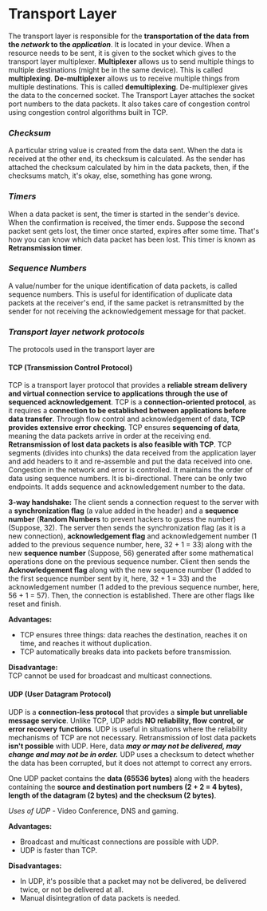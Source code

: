 # Transport Layer

The transport layer is responsible for the **transportation of the data from the&#x20;**_**network**_**&#x20;to the&#x20;**_**application**_. It is located in your device. When a resource needs to be sent, it is given to the socket which gives to the transport layer multiplexer. **Multiplexer** allows us to send multiple things to multiple destinations (might be in the same device). This is called **multiplexing**. **De-multiplexer** allows us to receive multiple things from multiple destinations. This is called **demultiplexing**. De-multiplexer gives the data to the concerned socket. The Transport Layer attaches the socket port numbers to the data packets. It also takes care of congestion control using congestion control algorithms built in TCP.

### _**Checksum**_

A particular string value is created from the data sent. When the data is received at the other end, its checksum is calculated. As the sender has attached the checksum calculated by him in the data packets, then, if the checksums match, it's okay, else, something has gone wrong.

### _**Timers**_

When a data packet is sent, the timer is started in the sender's device. When the confirmation is received, the timer ends. Suppose the second packet sent gets lost, the timer once started, expires after some time. That's how you can know which data packet has been lost. This timer is known as **Retransmission timer**.

### _**Sequence Numbers**_

A value/number for the unique identification of data packets, is called sequence numbers. This is useful for identification of duplicate data packets at the receiver's end, if the same packet is retransmitted by the sender for not receiving the acknowledgement message for that packet.

### _**Transport layer network protocols**_

The protocols used in the transport layer are

#### **TCP (Transmission Control Protocol)**

TCP is a transport layer protocol that provides a **reliable stream delivery and virtual connection service to applications through the use of sequenced acknowledgement**. TCP is a **connection-oriented protocol**, as it requires a **connection to be established between applications before data transfer**. Through flow control and acknowledgement of data, **TCP provides extensive error checking**. TCP ensures **sequencing of data**, meaning the data packets arrive in order at the receiving end. **Retransmission of lost data packets is also feasible with TCP**. TCP segments (divides into chunks) the data received from the application layer and add headers to it and re-assemble and put the data received into one. Congestion in the network and error is controlled. It maintains the order of data using sequence numbers. It is bi-directional. There can be only two endpoints. It adds sequence and acknowledgement number to the data.

**3-way handshake:** The client sends a connection request to the server with a **synchronization flag** (a value added in the header) and a **sequence number** (**Random Numbers** to prevent hackers to guess the number) (Suppose, 32). The server then sends the synchronization flag (as it is a new connection), **acknowledgement flag** and acknowledgement number (1 added to the previous sequence number, here, 32 + 1 = 33) along with the new **sequence number** (Suppose, 56) generated after some mathematical operations done on the previous sequence number. Client then sends the **Acknowledgement flag** along with the new sequence number (1 added to the first sequence number sent by it, here, 32 + 1 = 33) and the acknowledgement number (1 added to the previous sequence number, here, 56 + 1 = 57). Then, the connection is established. There are other flags like reset and finish.

**Advantages:**

* TCP ensures three things: data reaches the destination, reaches it on time, and reaches it without duplication.
* TCP automatically breaks data into packets before transmission.

**Disadvantage:**\
TCP cannot be used for broadcast and multicast connections.

#### **UDP (User Datagram Protocol)**

UDP is a **connection-less protocol** that provides a **simple but unreliable message service**. Unlike TCP, UDP adds **NO reliability, flow control, or error recovery functions**. UDP is useful in situations where the reliability mechanisms of TCP are not necessary. Retransmission of lost data packets **isn't possible** with UDP. Here, data _**may or may not be delivered, may change and may not be in order.**_ UDP uses a checksum to detect whether the data has been corrupted, but it does not attempt to correct any errors.

One UDP packet contains the **data (65536 bytes)** along with the headers containing the **source and destination port numbers (2 + 2 = 4 bytes), length of the datagram (2 bytes) and the checksum (2 bytes)**.

_Uses of UDP_ - Video Conference, DNS and gaming.

**Advantages:**

* Broadcast and multicast connections are possible with UDP.
* UDP is faster than TCP.

**Disadvantages:**

* In UDP, it's possible that a packet may not be delivered, be delivered twice, or not be delivered at all.
* Manual disintegration of data packets is needed.
